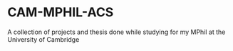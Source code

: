 # CAM-MPHIL-ACS
A collection of projects and thesis done while studying for my MPhil at the University of Cambridge
